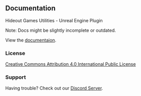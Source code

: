 ## Documentation

Hideout Games Utilities - Unreal Engine Plugin

Note: Docs might be slightly incomplete or outdated.

View the [documentaion](https://utils.hideout.no/).

### License

<a href="https://github.com/PrestigeBR/HGUtilities/blob/main/LICENSE.md">Creative Commons Attribution 4.0 International Public License</a>

### Support

Having trouble? Check out our [Discord Server](http://hideout.no).
